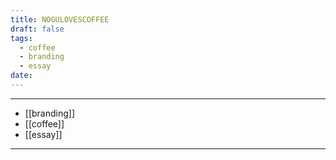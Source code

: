 ```yaml
---
title: NOGULOVESCOFFEE
draft: false
tags:
  - coffee
  - branding
  - essay
date:
---
```


---
- [[branding]]
- [[coffee]]
- [[essay]]
---



